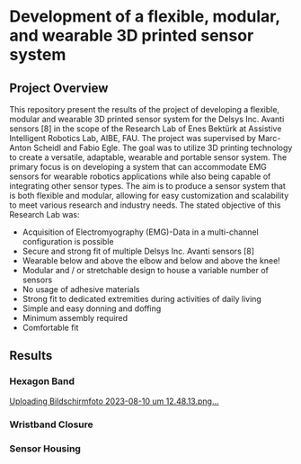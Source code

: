 # Development of a flexible, modular, and wearable 3D printed sensor system

## Project Overview
This repository present the results of the project of developing a flexible, modular and wearable 3D printed sensor system for the Delsys Inc. Avanti sensors [8] in the scope of the Research Lab of Enes Bektürk at Assistive Intelligent Robotics Lab, AIBE, FAU. The project was supervised by Marc-Anton Scheidl and Fabio Egle.
The goal was to utilize 3D printing technology to create a versatile, adaptable, wearable and portable sensor system. The primary focus is on developing a system that can accommodate EMG sensors for wearable robotics applications while also being capable of integrating other sensor types. The aim is to produce a sensor system that is both flexible and modular, allowing for easy customization and scalability to meet various research and industry needs. The stated objective of this Research Lab was:
* Acquisition of Electromyography (EMG)-Data in a multi-channel configuration is possible
* Secure and strong fit of multiple Delsys Inc. Avanti sensors [8]
* Wearable below and above the elbow and below and above the knee!
* Modular and / or stretchable design to house a variable number of sensors
* No usage of adhesive materials
* Strong fit to dedicated extremities during activities of daily living
* Simple and easy donning and doffing
* Minimum assembly required
* Comfortable fit

## Results
### Hexagon Band
[Uploading Bildschirm­foto 2023-08-10 um 12.48.13.png…]()
### Wristband Closure

### Sensor Housing
